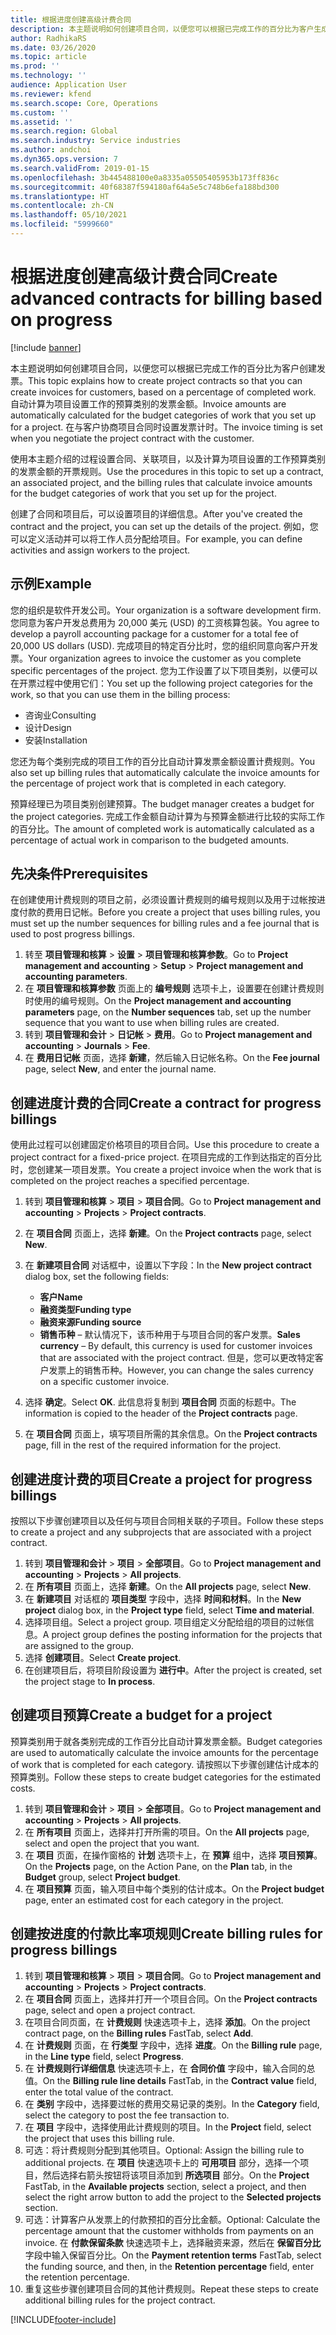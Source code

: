 ```yaml
---
title: 根据进度创建高级计费合同
description: 本主题说明如何创建项目合同，以便您可以根据已完成工作的百分比为客户生成发票。
author: RadhikaRS
ms.date: 03/26/2020
ms.topic: article
ms.prod: ''
ms.technology: ''
audience: Application User
ms.reviewer: kfend
ms.search.scope: Core, Operations
ms.custom: ''
ms.assetid: ''
ms.search.region: Global
ms.search.industry: Service industries
ms.author: andchoi
ms.dyn365.ops.version: 7
ms.search.validFrom: 2019-01-15
ms.openlocfilehash: 3b445488100e0a8335a05505405953b173ff836c
ms.sourcegitcommit: 40f68387f594180af64a5e5c748b6efa188bd300
ms.translationtype: HT
ms.contentlocale: zh-CN
ms.lasthandoff: 05/10/2021
ms.locfileid: "5999660"
---
```

# <a name="create-advanced-contracts-for-billing-based-on-progress"></a><span data-ttu-id="d90d6-103">根据进度创建高级计费合同</span><span class="sxs-lookup"><span data-stu-id="d90d6-103">Create advanced contracts for billing based on progress</span></span>
[!include [banner](../includes/banner.md)]

<span data-ttu-id="d90d6-104">本主题说明如何创建项目合同，以便您可以根据已完成工作的百分比为客户创建发票。</span><span class="sxs-lookup"><span data-stu-id="d90d6-104">This topic explains how to create project contracts so that you can create invoices for customers, based on a percentage of completed work.</span></span> <span data-ttu-id="d90d6-105">自动计算为项目设置工作的预算类别的发票金额。</span><span class="sxs-lookup"><span data-stu-id="d90d6-105">Invoice amounts are automatically calculated for the budget categories of work that you set up for a project.</span></span> <span data-ttu-id="d90d6-106">在与客户协商项目合同时设置发票计时。</span><span class="sxs-lookup"><span data-stu-id="d90d6-106">The invoice timing is set when you negotiate the project contract with the customer.</span></span>

<span data-ttu-id="d90d6-107">使用本主题介绍的过程设置合同、关联项目，以及计算为项目设置的工作预算类别的发票金额的开票规则。</span><span class="sxs-lookup"><span data-stu-id="d90d6-107">Use the procedures in this topic to set up a contract, an associated project, and the billing rules that calculate invoice amounts for the budget categories of work that you set up for the project.</span></span>

<span data-ttu-id="d90d6-108">创建了合同和项目后，可以设置项目的详细信息。</span><span class="sxs-lookup"><span data-stu-id="d90d6-108">After you've created the contract and the project, you can set up the details of the project.</span></span> <span data-ttu-id="d90d6-109">例如，您可以定义活动并可以将工作人员分配给项目。</span><span class="sxs-lookup"><span data-stu-id="d90d6-109">For example, you can define activities and assign workers to the project.</span></span>

## <a name="example"></a><span data-ttu-id="d90d6-110">示例</span><span class="sxs-lookup"><span data-stu-id="d90d6-110">Example</span></span>

<span data-ttu-id="d90d6-111">您的组织是软件开发公司。</span><span class="sxs-lookup"><span data-stu-id="d90d6-111">Your organization is a software development firm.</span></span> <span data-ttu-id="d90d6-112">您同意为客户开发总费用为 20,000 美元 (USD) 的工资核算包装。</span><span class="sxs-lookup"><span data-stu-id="d90d6-112">You agree to develop a payroll accounting package for a customer for a total fee of 20,000 US dollars (USD).</span></span> <span data-ttu-id="d90d6-113">完成项目的特定百分比时，您的组织同意向客户开发票。</span><span class="sxs-lookup"><span data-stu-id="d90d6-113">Your organization agrees to invoice the customer as you complete specific percentages of the project.</span></span> <span data-ttu-id="d90d6-114">您为工作设置了以下项目类别，以便可以在开票过程中使用它们：</span><span class="sxs-lookup"><span data-stu-id="d90d6-114">You set up the following project categories for the work, so that you can use them in the billing process:</span></span>

- <span data-ttu-id="d90d6-115">咨询业</span><span class="sxs-lookup"><span data-stu-id="d90d6-115">Consulting</span></span>
- <span data-ttu-id="d90d6-116">设计​​</span><span class="sxs-lookup"><span data-stu-id="d90d6-116">Design</span></span>
- <span data-ttu-id="d90d6-117">安装</span><span class="sxs-lookup"><span data-stu-id="d90d6-117">Installation</span></span>

<span data-ttu-id="d90d6-118">您还为每个类别完成的项目工作的百分比自动计算发票金额设置计费规则。</span><span class="sxs-lookup"><span data-stu-id="d90d6-118">You also set up billing rules that automatically calculate the invoice amounts for the percentage of project work that is completed in each category.</span></span>

<span data-ttu-id="d90d6-119">预算经理已为项目类别创建预算。</span><span class="sxs-lookup"><span data-stu-id="d90d6-119">The budget manager creates a budget for the project categories.</span></span> <span data-ttu-id="d90d6-120">完成工作金额自动计算为与预算金额进行比较的实际工作的百分比。</span><span class="sxs-lookup"><span data-stu-id="d90d6-120">The amount of completed work is automatically calculated as a percentage of actual work in comparison to the budgeted amounts.</span></span>

## <a name="prerequisites"></a><span data-ttu-id="d90d6-121">先决条件</span><span class="sxs-lookup"><span data-stu-id="d90d6-121">Prerequisites</span></span>

<span data-ttu-id="d90d6-122">在创建使用计费规则的项目之前，必须设置计费规则的编号规则以及用于过帐按进度付款的费用日记帐。</span><span class="sxs-lookup"><span data-stu-id="d90d6-122">Before you create a project that uses billing rules, you must set up the number sequences for billing rules and a fee journal that is used to post progress billings.</span></span>

1. <span data-ttu-id="d90d6-123">转至 **项目管理和核算** \> **设置** \> **项目管理和核算参数**。</span><span class="sxs-lookup"><span data-stu-id="d90d6-123">Go to **Project management and accounting** \> **Setup** \> **Project management and accounting parameters**.</span></span>
2. <span data-ttu-id="d90d6-124">在 **项目管理和核算参数** 页面上的 **编号规则** 选项卡上，设置要在创建计费规则时使用的编号规则。</span><span class="sxs-lookup"><span data-stu-id="d90d6-124">On the **Project management and accounting parameters** page, on the **Number sequences** tab, set up the number sequence that you want to use when billing rules are created.</span></span>
3. <span data-ttu-id="d90d6-125">转到 **项目管理和会计** \> **日记帐** \> **费用**。</span><span class="sxs-lookup"><span data-stu-id="d90d6-125">Go to **Project management and accounting** \> **Journals** \> **Fee**.</span></span>
4. <span data-ttu-id="d90d6-126">在 **费用日记帐** 页面，选择 **新建**，然后输入日记帐名称。</span><span class="sxs-lookup"><span data-stu-id="d90d6-126">On the **Fee journal** page, select **New**, and enter the journal name.</span></span>

## <a name="create-a-contract-for-progress-billings"></a><span data-ttu-id="d90d6-127">创建进度计费的合同</span><span class="sxs-lookup"><span data-stu-id="d90d6-127">Create a contract for progress billings</span></span>

<span data-ttu-id="d90d6-128">使用此过程可以创建固定价格项目的项目合同。</span><span class="sxs-lookup"><span data-stu-id="d90d6-128">Use this procedure to create a project contract for a fixed-price project.</span></span> <span data-ttu-id="d90d6-129">在项目完成的工作到达指定的百分比时，您创建某一项目发票。</span><span class="sxs-lookup"><span data-stu-id="d90d6-129">You create a project invoice when the work that is completed on the project reaches a specified percentage.</span></span>

1. <span data-ttu-id="d90d6-130">转到 **项目管理和核算** \> **项目** \> **项目合同**。</span><span class="sxs-lookup"><span data-stu-id="d90d6-130">Go to **Project management and accounting** \> **Projects** \> **Project contracts**.</span></span>
2. <span data-ttu-id="d90d6-131">在 **项目合同** 页面上，选择 **新建**。</span><span class="sxs-lookup"><span data-stu-id="d90d6-131">On the **Project contracts** page, select **New**.</span></span>
3. <span data-ttu-id="d90d6-132">在 **新建项目合同** 对话框中，设置以下字段：</span><span class="sxs-lookup"><span data-stu-id="d90d6-132">In the **New project contract** dialog box, set the following fields:</span></span>

    - <span data-ttu-id="d90d6-133">**客户**</span><span class="sxs-lookup"><span data-stu-id="d90d6-133">**Name**</span></span>
    - <span data-ttu-id="d90d6-134">**融资类型**</span><span class="sxs-lookup"><span data-stu-id="d90d6-134">**Funding type**</span></span>
    - <span data-ttu-id="d90d6-135">**融资来源**</span><span class="sxs-lookup"><span data-stu-id="d90d6-135">**Funding source**</span></span>
    - <span data-ttu-id="d90d6-136">**销售币种** – 默认情况下，该币种用于与项目合同的客户发票。</span><span class="sxs-lookup"><span data-stu-id="d90d6-136">**Sales currency** – By default, this currency is used for customer invoices that are associated with the project contract.</span></span> <span data-ttu-id="d90d6-137">但是，您可以更改特定客户发票上的销售币种。</span><span class="sxs-lookup"><span data-stu-id="d90d6-137">However, you can change the sales currency on a specific customer invoice.</span></span>

4. <span data-ttu-id="d90d6-138">选择 **确定**。</span><span class="sxs-lookup"><span data-stu-id="d90d6-138">Select **OK**.</span></span> <span data-ttu-id="d90d6-139">此信息将复制到 **项目合同** 页面的标题中。</span><span class="sxs-lookup"><span data-stu-id="d90d6-139">The information is copied to the header of the **Project contracts** page.</span></span>
5. <span data-ttu-id="d90d6-140">在 **项目合同** 页面上，填写项目所需的其余信息。</span><span class="sxs-lookup"><span data-stu-id="d90d6-140">On the **Project contracts** page, fill in the rest of the required information for the project.</span></span>

## <a name="create-a-project-for-progress-billings"></a><span data-ttu-id="d90d6-141">创建进度计费的项目</span><span class="sxs-lookup"><span data-stu-id="d90d6-141">Create a project for progress billings</span></span>

<span data-ttu-id="d90d6-142">按照以下步骤创建项目以及任何与项目合同相关联的子项目。</span><span class="sxs-lookup"><span data-stu-id="d90d6-142">Follow these steps to create a project and any subprojects that are associated with a project contract.</span></span>

1. <span data-ttu-id="d90d6-143">转到 **项目管理和会计** \> **项目** \> **全部项目**。</span><span class="sxs-lookup"><span data-stu-id="d90d6-143">Go to **Project management and accounting** \> **Projects** \> **All projects**.</span></span>
2. <span data-ttu-id="d90d6-144">在 **所有项目** 页面上，选择 **新建**。</span><span class="sxs-lookup"><span data-stu-id="d90d6-144">On the **All projects** page, select **New**.</span></span>
3. <span data-ttu-id="d90d6-145">在 **新建项目** 对话框的 **项目类型** 字段中，选择 **时间和材料**。</span><span class="sxs-lookup"><span data-stu-id="d90d6-145">In the **New project** dialog box, in the **Project type** field, select **Time and material**.</span></span>
4. <span data-ttu-id="d90d6-146">选择项目组。</span><span class="sxs-lookup"><span data-stu-id="d90d6-146">Select a project group.</span></span> <span data-ttu-id="d90d6-147">项目组定义分配给组的项目的过帐信息。</span><span class="sxs-lookup"><span data-stu-id="d90d6-147">A project group defines the posting information for the projects that are assigned to the group.</span></span>
5. <span data-ttu-id="d90d6-148">选择 **创建项目**。</span><span class="sxs-lookup"><span data-stu-id="d90d6-148">Select **Create project**.</span></span>
6. <span data-ttu-id="d90d6-149">在创建项目后，将项目阶段设置为 **进行中**。</span><span class="sxs-lookup"><span data-stu-id="d90d6-149">After the project is created, set the project stage to **In process**.</span></span>

## <a name="create-a-budget-for-a-project"></a><span data-ttu-id="d90d6-150">创建项目预算</span><span class="sxs-lookup"><span data-stu-id="d90d6-150">Create a budget for a project</span></span>

<span data-ttu-id="d90d6-151">预算类别用于就各类别完成的工作百分比自动计算发票金额。</span><span class="sxs-lookup"><span data-stu-id="d90d6-151">Budget categories are used to automatically calculate the invoice amounts for the percentage of work that is completed for each category.</span></span> <span data-ttu-id="d90d6-152">请按照以下步骤创建估计成本的预算类别。</span><span class="sxs-lookup"><span data-stu-id="d90d6-152">Follow these steps to create budget categories for the estimated costs.</span></span>

1. <span data-ttu-id="d90d6-153">转到 **项目管理和会计** \> **项目** \> **全部项目**。</span><span class="sxs-lookup"><span data-stu-id="d90d6-153">Go to **Project management and accounting** \> **Projects** \> **All projects**.</span></span>
2. <span data-ttu-id="d90d6-154">在 **所有项目** 页面上，选择并打开所需的项目。</span><span class="sxs-lookup"><span data-stu-id="d90d6-154">On the **All projects** page, select and open the project that you want.</span></span>
3. <span data-ttu-id="d90d6-155">在 **项目** 页面，在操作窗格的 **计划** 选项卡上，在 **预算** 组中，选择 **项目预算**。</span><span class="sxs-lookup"><span data-stu-id="d90d6-155">On the **Projects** page, on the Action Pane, on the **Plan** tab, in the **Budget** group, select **Project budget**.</span></span>
4. <span data-ttu-id="d90d6-156">在 **项目预算** 页面，输入项目中每个类别的估计成本。</span><span class="sxs-lookup"><span data-stu-id="d90d6-156">On the **Project budget** page, enter an estimated cost for each category in the project.</span></span>

## <a name="create-billing-rules-for-progress-billings"></a><span data-ttu-id="d90d6-157">创建按进度的付款比率项规则</span><span class="sxs-lookup"><span data-stu-id="d90d6-157">Create billing rules for progress billings</span></span>

1. <span data-ttu-id="d90d6-158">转到 **项目管理和核算** \> **项目** \> **项目合同**。</span><span class="sxs-lookup"><span data-stu-id="d90d6-158">Go to **Project management and accounting** \> **Projects** \> **Project contracts**.</span></span>
2. <span data-ttu-id="d90d6-159">在 **项目合同** 页面上，选择并打开一个项目合同。</span><span class="sxs-lookup"><span data-stu-id="d90d6-159">On the **Project contracts** page, select and open a project contract.</span></span>
3. <span data-ttu-id="d90d6-160">在项目合同页面，在 **计费规则** 快速选项卡上，选择 **添加**。</span><span class="sxs-lookup"><span data-stu-id="d90d6-160">On the project contract page, on the **Billing rules** FastTab, select **Add**.</span></span>
4. <span data-ttu-id="d90d6-161">在 **计费规则** 页面，在 **行类型** 字段中，选择 **进度**。</span><span class="sxs-lookup"><span data-stu-id="d90d6-161">On the **Billing rule** page, in the **Line type** field, select **Progress**.</span></span>
5. <span data-ttu-id="d90d6-162">在 **计费规则行详细信息** 快速选项卡上，在 **合同价值** 字段中，输入合同的总值。</span><span class="sxs-lookup"><span data-stu-id="d90d6-162">On the **Billing rule line details** FastTab, in the **Contract value** field, enter the total value of the contract.</span></span>
6. <span data-ttu-id="d90d6-163">在 **类别** 字段中，选择要过帐的费用交易记录的类别。</span><span class="sxs-lookup"><span data-stu-id="d90d6-163">In the **Category** field, select the category to post the fee transaction to.</span></span>
7. <span data-ttu-id="d90d6-164">在 **项目** 字段中，选择使用此计费规则的项目。</span><span class="sxs-lookup"><span data-stu-id="d90d6-164">In the **Project** field, select the project that uses this billing rule.</span></span>
8. <span data-ttu-id="d90d6-165">可选：将计费规则分配到其他项目。</span><span class="sxs-lookup"><span data-stu-id="d90d6-165">Optional: Assign the billing rule to additional projects.</span></span> <span data-ttu-id="d90d6-166">在 **项目** 快速选项卡上的 **可用项目** 部分，选择一个项目，然后选择右箭头按钮将该项目添加到 **所选项目** 部分。</span><span class="sxs-lookup"><span data-stu-id="d90d6-166">On the **Project** FastTab, in the **Available projects** section, select a project, and then select the right arrow button to add the project to the **Selected projects** section.</span></span>
9. <span data-ttu-id="d90d6-167">可选：计算客户从发票上的付款预扣的百分比金额。</span><span class="sxs-lookup"><span data-stu-id="d90d6-167">Optional: Calculate the percentage amount that the customer withholds from payments on an invoice.</span></span> <span data-ttu-id="d90d6-168">在 **付款保留条款** 快速选项卡上，选择融资来源，然后在 **保留百分比** 字段中输入保留百分比。</span><span class="sxs-lookup"><span data-stu-id="d90d6-168">On the **Payment retention terms** FastTab, select the funding source, and then, in the **Retention percentage** field, enter the retention percentage.</span></span>
10. <span data-ttu-id="d90d6-169">重复这些步骤创建项目合同的其他计费规则。</span><span class="sxs-lookup"><span data-stu-id="d90d6-169">Repeat these steps to create additional billing rules for the project contract.</span></span>


[!INCLUDE[footer-include](../includes/footer-banner.md)]
